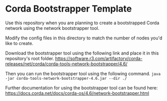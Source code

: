 # Corda Bootstrapper Template
Use this repository when you are planning to create a bootstrapped Corda network using the network bootstrapper tool.

Modify the config files in this directory to match the number of nodes you'd like to create.

Download the bootstrapper tool using the following link and place it in this repository's root folder. https://software.r3.com/artifactory/corda-releases/net/corda/corda-tools-network-bootstrapper/4.6/

Then you can run the bootstrapper tool using the following command.
```java -jar corda-tools-network-bootstrapper-4.6.jar --dir ./```

Further documentation for using the bootstrapper tool can be found here: https://docs.corda.net/docs/corda-os/4.6/network-bootstrapper.html
